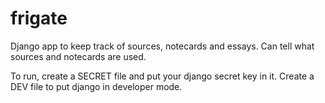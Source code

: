 # frigate

Django app to keep track of sources, notecards and essays. Can tell what sources and notecards are used. 

To run, create a SECRET file and put your django secret key in it. Create a DEV file to put django in developer mode. 
